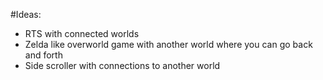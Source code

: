 #Ideas:
 - RTS with connected worlds
 - Zelda like overworld game with another world where you can go back and forth
 - Side scroller with connections to another world

